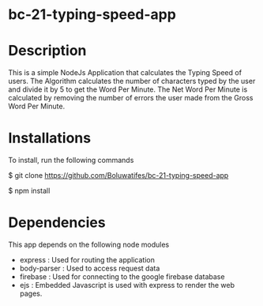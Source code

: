 # bc-21-typing-speed-app

# Description
This is a simple NodeJs Application that calculates the Typing Speed of users. The Algorithm calculates the number of characters typed by the user and divide it by 5 to get the Word Per Minute. The Net Word Per Minute is calculated by removing the number of errors the user made from the Gross Word Per Minute.

# Installations
To install, run the following commands

$ git clone https://github.com/Boluwatifes/bc-21-typing-speed-app

$ npm install

# Dependencies
This app depends on the following node modules

- express : Used for routing the application
- body-parser : Used to access request data
- firebase : Used for connecting to the google firebase database
- ejs : Embedded Javascript is used with express to render the web pages.